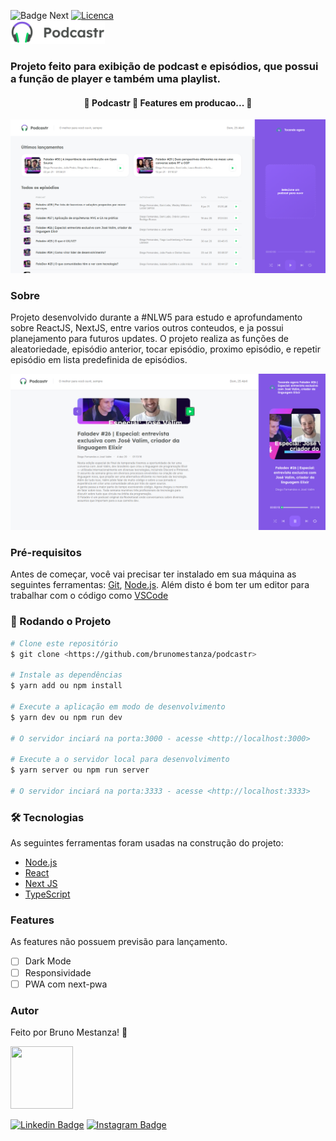 ![Badge Next](https://img.shields.io/static/v1?label=NextJS&message=10.0.7&color=7159c1&style=for-the-badge&logo=React)
[![Licenca](https://img.shields.io/static/v1?label=License&message=MIT&color=7159c1&style=for-the-badge&logo=mit)](https://github.com/brunomestanza/podcastr/blob/main/LICENSE)
<br>
<img width=30% src="https://github.com/brunomestanza/podcastr/blob/main/public/logo.svg" alt="Logo" />
<br>
### Projeto feito para exibição de podcast e episódios, que possui a função de player e também uma playlist.
<h4 align="center"> 
	🚧  Podcastr 🚀 Features em producao...  🚧
</h4>

<img src="https://github.com/brunomestanza/podcastr/blob/main/assets/homepage.PNG" alt="Homepage" />

### Sobre
Projeto desenvolvido durante a #NLW5 para estudo e aprofundamento sobre ReactJS, NextJS, entre varios outros conteudos, e ja possui planejamento para futuros updates. O projeto realiza as funções de aleatoriedade, episódio anterior, tocar episódio, proximo episódio, e repetir episódio em lista predefinida de episódios.

<img src="https://github.com/brunomestanza/podcastr/blob/main/assets/podcast.PNG" alt="Playing Episode" />

### Pré-requisitos

Antes de começar, você vai precisar ter instalado em sua máquina as seguintes ferramentas:
[Git](https://git-scm.com), [Node.js](https://nodejs.org/en/). 
Além disto é bom ter um editor para trabalhar com o código como [VSCode](https://code.visualstudio.com/)

### 🎲 Rodando o Projeto

```bash
# Clone este repositório
$ git clone <https://github.com/brunomestanza/podcastr>

# Instale as dependências
$ yarn add ou npm install

# Execute a aplicação em modo de desenvolvimento
$ yarn dev ou npm run dev

# O servidor inciará na porta:3000 - acesse <http://localhost:3000>

# Execute a o servidor local para desenvolvimento
$ yarn server ou npm run server

# O servidor inciará na porta:3333 - acesse <http://localhost:3333>
```

### 🛠 Tecnologias

As seguintes ferramentas foram usadas na construção do projeto:

- [Node.js](https://nodejs.org/en/)
- [React](https://pt-br.reactjs.org/)
- [Next JS](https://nextjs.org)
- [TypeScript](https://www.typescriptlang.org/)

### Features
As features não possuem previsão para lançamento.

- [ ] Dark Mode
- [ ] Responsividade
- [ ] PWA com next-pwa

### Autor

Feito por Bruno Mestanza! 🚀

<img src="https://github.com/brunomestanza.png" width="100px" height="100px">

[![Linkedin Badge](https://img.shields.io/static/v1?label=Linkedin&message=brunomestanza&color=blue&style=for-the-badge&logo=Linkedin)](https://www.linkedin.com/in/brunomestanza/)
[![Instagram Badge](https://img.shields.io/static/v1?label=instagram&message=dev_mestanza&color=pink&style=for-the-badge&logo=Instagram)](https://www.instagram.com/dev_mestanza/)
